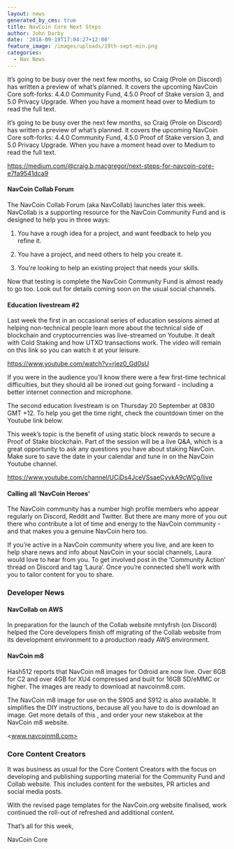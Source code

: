 ```yaml
---
layout: news
generated_by_cms: true
title: NavCoin Core Next Steps
author: John Darby
date: '2018-09-19T17:04:27+12:00'
feature_image: /images/uploads/19th-sept-min.png
categories:
  - Nav News
---
```

It’s going to be busy over the next few months, so Craig (Prole on Discord) has written a preview of what’s planned. It covers the upcoming NavCoin Core soft-forks: 4.4.0 Community Fund, 4.5.0 Proof of Stake version 3, and 5.0 Privacy Upgrade. When you have a moment head over to Medium to read the full text.

It’s going to be busy over the next few months, so Craig (Prole on Discord) has written a preview of what’s planned. It covers the upcoming NavCoin Core soft-forks: 4.4.0 Community Fund, 4.5.0 Proof of Stake version 3, and 5.0 Privacy Upgrade. When you have a moment head over to Medium to read the full text.

<https://medium.com/@craig.b.macgregor/next-steps-for-navcoin-core-e7fa9541dca9>

#### NavCoin Collab Forum

The NavCoin Collab Forum (aka NavCollab) launches later this week. NavCollab is a supporting resource for the NavCoin Community Fund and is designed to help you in three ways:

1. You have a rough idea for a project, and want feedback to help you refine it.

2. You have a project, and need others to help you create it.

3. You’re looking to help an existing project that needs your skills.

Now that testing is complete the NavCoin Community Fund is almost ready to go too. Look out for details coming soon on the usual social channels.

#### Education livestream #2

Last week the first in an occasional series of education sessions aimed at helping non-technical people learn more about the technical side of blockchain and cryptocurrencies was live-streamed on Youtube. It dealt with Cold Staking and how UTXO transactions work. The video will remain on this link so you can watch it at your leisure.

<https://www.youtube.com/watch?v=rjez0_Gd0sU>

If you were in the audience you’ll know there were a few first-time technical difficulties, but they should all be ironed out going forward - including a better internet connection and microphone.

The second education livestream is on Thursday 20 September at 0830 GMT +12. To help you get the time right, check the countdown timer on the Youtube link below.

This week’s topic is the benefit of using static block rewards to secure a Proof of Stake blockchain. Part of the session will be a live Q&A, which is a great opportunity to ask any questions you have about staking NavCoin. Make sure to save the date in your calendar and tune in on the NavCoin Youtube channel. 

<https://www.youtube.com/channel/UCjDs4JceVSsaeCyvkA9cWCg/live>

#### Calling all ‘NavCoin Heroes’

The NavCoin community has a number high profile members who appear regularly on Discord, Reddit and Twitter. But there are many more of you out there who contribute a lot of time and energy to the NavCoin community - and that makes you a genuine NavCoin hero too. 

If you’re active in a NavCoin community where you live, and are keen to help share news and info about NavCoin in your social channels, Laura would love to hear from you. To get involved post in the ‘Community Action’ thread on Discord and tag ‘Laura’. Once you’re connected she’ll work with you to tailor content for you to share.

### Developer News

#### NavCollab on AWS

In preparation for the launch of the Collab website mntyfrsh (on Discord) helped the Core developers finish off migrating of the Collab website from its development environment to a production ready AWS environment.

#### NavCoin m8

Hash512 reports that NavCoin m8 images for Odroid are now live. Over 6GB for C2 and over 4GB for XU4 compressed and built for 16GB SD/eMMC or higher. The images are ready to download at navcoinm8.com. 

The NavCoin m8 image for use on the S905 and S912 is also available. It simplifies the DIY instructions, because all you have to do is download an image. Get more details of this , and order your new stakebox at the NavCoin m8 website.

<www.navcoinm8.com>

### Core Content Creators

It was business as usual for the Core Content Creators with the focus on developing and publishing supporting material for the Community Fund and Collab website. This includes content for the websites, PR articles and social media posts. 

With the revised page templates for the NavCoin.org website finalised, work continued the roll-out of refreshed and additional content.

That’s all for this week,

NavCoin Core

